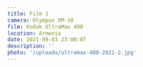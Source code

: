 ```yaml
---
title: Film 2
camera: Olympus OM-10
film: Kodak UltraMax 400
location: Armenia
date: 2021-09-03 23:00:07
description: ''
photo: '/uploads/ultramax-400-2021-2.jpg'
---
```

